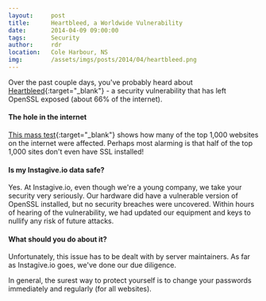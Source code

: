 ```yaml
---
layout:     post
title:      Heartbleed, a Worldwide Vulnerability
date:       2014-04-09 09:00:00
tags:       Security
author:     rdr
location:   Cole Harbour, NS
img:        /assets/imgs/posts/2014/04/heartbleed.png
---
```


Over the past couple days, you've probably heard about [Heartbleed](http://heartbleed.com){:target="_blank"} - a security vulnerability that has left OpenSSL exposed (about 66% of the internet).

#### The hole in the internet

[This mass test](https://github.com/musalbas/heartbleed-masstest/blob/master/top1000.txt){:target="_blank"} shows how many of the top 1,000 websites on the internet were affected. Perhaps most alarming is that half of the top 1,000 sites don't even have SSL installed!

#### Is my Instagive.io data safe?

Yes. At Instagive.io, even though we're a young company, we take your security very seriously. Our hardware did have a vulnerable version of OpenSSL installed, but no security breaches were uncovered. Within hours of hearing of the vulnerability, we had updated our equipment and keys to nullify any risk of future attacks.

<!-- more -->

#### What should you do about it?

Unfortunately, this issue has to be dealt with by server maintainers. As far as Instagive.io goes, we've done our due diligence.

In general, the surest way to protect yourself is to change your passwords immediately and regularly (for all websites).